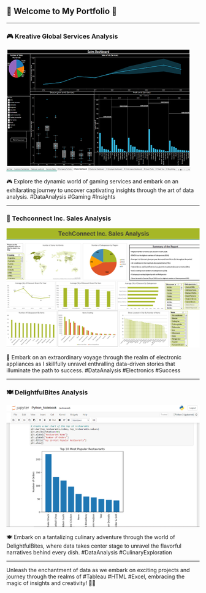 <!DOCTYPE html>
<html>
<head>
  <link rel="icon" href="/images/Website_logo.jpeg" type="image/x-icon">
</head>
<body>

## 🌟 Welcome to My Portfolio 🌟

---

### 🎮 Kreative Global Services Analysis 

[![Kreative Global Services Thumbnail](images/CGS/Thumbnail1.png)](/Pages/KGS_analysis)

🎮 Explore the dynamic world of gaming services and embark on an exhilarating journey to uncover captivating insights through the art of data analysis. 
#DataAnalysis #Gaming #Insights

---

### 💼 Techconnect Inc. Sales Analysis

[![Techconnect Inc. Sales Analysis Thumbnail](images/TCS/Techconnect_thumbnail.png)](/Pages/Techconnect_Sales_Analysis)

💼 Embark on an extraordinary voyage through the realm of electronic appliances as I skillfully unravel enthralling data-driven stories that illuminate the path to success. 
#DataAnalysis #Electronics #Success

---

### 🍽️ DelightfulBites Analysis

[![DelightfulBites Analysis Thumbnail](images/DB/DelightfulBites_Thumbnail.png)](/Pages/DelightfulBites_Analysis)

🍽️ Embark on a tantalizing culinary adventure through the world of DelightfulBites, where data takes center stage to unravel the flavorful narratives behind every dish. 
#DataAnalysis #CulinaryExploration

---

Unleash the enchantment of data as we embark on exciting projects and journey through the realms of 
#Tableau #HTML #Excel, embracing the magic of insights and creativity! 🚀🌌

</body>
</html>
